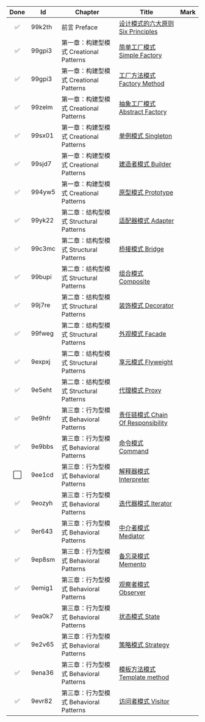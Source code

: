 | Done | Id     | Chapter                       | Title                                                     | Mark |
|:----:|--------|-------------------------------|-----------------------------------------------------------|------|
|  ✅   | 99k2th | 前言 Preface                    | [设计模式的六大原则 Six Principles](SixPrinciples.md)              |      |
|  ✅   | 99gpi3 | 第一章：构建型模式 Creational Patterns | [简单工厂模式 Simple Factory](simple_factory/SimpleFactory.md)                 |      |
|  ✅   | 99gpi3 | 第一章：构建型模式 Creational Patterns | [工厂方法模式 Factory Method](factory_method/FactoryMethod.md)                 |      |
|  ✅   | 99zelm | 第一章：构建型模式 Creational Patterns | [抽象工厂模式 Abstract Factory](abstract_factory/AbstractFactory.md)             |      |
|  ✅   | 99sx01 | 第一章：构建型模式 Creational Patterns | [单例模式 Singleton](singleton/Singleton.md)                            |      |
|  ✅   | 99sjd7 | 第一章：构建型模式 Creational Patterns | [建造者模式 Builder](builder/Builder.md)                               |      |
|  ✅   | 994yw5 | 第一章：构建型模式 Creational Patterns | [原型模式 Prototype](prototype/Prototype.md)                            |      |
|  ✅   | 99yk22 | 第二章：结构型模式 Structural Patterns | [适配器模式 Adapter](adapter/Adapter.md)                               |      |
|  ✅   | 99c3mc | 第二章：结构型模式 Structural Patterns | [桥接模式 Bridge](bridge/Bridge.md)                                  |      |
|  ✅   | 99bupi | 第二章：结构型模式 Structural Patterns | [组合模式 Composite](composite/Composite.md)                            |      |
|  ✅   | 99j7re | 第二章：结构型模式 Structural Patterns | [装饰模式 Decorator](decorator/Decorator.md)                            |      |
|  ✅   | 99fweg | 第二章：结构型模式 Structural Patterns | [外观模式 Facade](facade/Facade.md)                                  |      |
|  ✅   | 9expxj | 第二章：结构型模式 Structural Patterns | [享元模式 Flyweight](flyweight/Flyweight.md)                            |      |
|  ✅   | 9e5eht | 第二章：结构型模式 Structural Patterns | [代理模式 Proxy](proxy/Proxy.md)                                    |      |
|  ✅   | 9e9hfr | 第三章：行为型模式 Behavioral Patterns | [责任链模式 Chain Of Responsibility](chain_of_responsibility/ChainOfResponsibility.md) |      |
|  ✅   | 9e9bbs | 第三章：行为型模式 Behavioral Patterns | [命令模式 Command](command/Command.md)                                |      |
|  ⬜   | 9ee1cd | 第三章：行为型模式 Behavioral Patterns | [解释器模式 Interpreter](interpreter/Interpreter.md)                       |      |
|  ✅   | 9eozyh | 第三章：行为型模式 Behavioral Patterns | [迭代器模式 Iterator](iterator/Iterator.md)                             |      |
|  ✅   | 9er643 | 第三章：行为型模式 Behavioral Patterns | [中介者模式 Mediator](mediator/Mediator.md)                             |      |
|  ✅   | 9ep8sm | 第三章：行为型模式 Behavioral Patterns | [备忘录模式 Memento](memento/Memento.md)                               |      |
|  ✅   | 9emig1 | 第三章：行为型模式 Behavioral Patterns | [观察者模式 Observer](observer/Observer.md)                             |      |
|  ✅   | 9ea0k7 | 第三章：行为型模式 Behavioral Patterns | [状态模式 State](state/State.md)                                    |      |
|  ✅   | 9e2v65 | 第三章：行为型模式 Behavioral Patterns | [策略模式 Strategy](strategy/Strategy.md)                              |      |
|  ✅   | 9ena36 | 第三章：行为型模式 Behavioral Patterns | [模板方法模式 Template method](template_method/TemplateMethod.md)               |      |
|  ✅   | 9evr82 | 第三章：行为型模式 Behavioral Patterns | [访问者模式 Visitor](visitor/Visitor.md)                               |      |